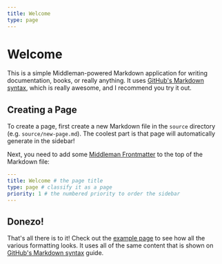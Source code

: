 ```yaml
---
title: Welcome
type: page
---
```


Welcome
=======

This is a simple Middleman-powered Markdown application for writing documentation, books, or really anything. It uses [GitHub's Markdown syntax](https://guides.github.com/features/mastering-markdown/), which is really awesome, and I recommend you try it out.

Creating a Page
---------------

To create a page, first create a new Markdown file in the `source` directory (e.g. `source/new-page.md`). The coolest part is that page will automatically generate in the sidebar!

Next, you need to add some [Middleman Frontmatter](http://middlemanapp.com/basics/frontmatter/) to the top of the Markdown file:

```yaml
---
title: Welcome # the page title
type: page # classify it as a page
priority: 1 # the numbered priority to order the sidebar
---
```

Donezo!
-------

That's all there is to it! Check out the [example page](/example/) to see how all the various formatting looks. It uses all of the same content that is shown on [GitHub's Markdown syntax](https://guides.github.com/features/mastering-markdown/) guide.

